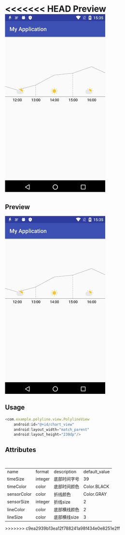 <<<<<<< HEAD
Preview
![image](https://github.com/1325679717/PolylineView/blob/master/gif/polyline.gif) 
=======
## Preview
![image](https://github.com/1325679717/PolylineView/blob/master/gif/polyline.gif) 
## Usage


```javascript
<com.example.polyline.view.PolylineView
    android:id="@+id/chart_view"
    android:layout_width="match_parent"
    android:layout_height="230dp"/>

```
## Attributes
<table>
    <tr>
        <td> name</td>
        <td> format</td>
        <td>description</td>
        <td>default_value</td>
    </tr>
    <tr>
        <td>timeSize</td>
        <td>integer</td>
        <td>底部时间字号</td>
        <td>39</td>
    </tr>
    <tr>
        <td>timeColor</td>
        <td>color</td>
        <td>底部时间颜色</td>
        <td>Color.BLACK</td>
    </tr>    
    <tr>
        <td>sensorColor</td>
        <td>color</td>
        <td>折线颜色</td>
        <td>Color.GRAY</td>
    </tr>
    <tr>
        <td>sensorSize</td>
        <td>integer</td>
        <td>折线size</td>
        <td>2</td>
    </tr>
    <tr>
        <td>lineColor</td>
        <td>color</td>
        <td>底部横线颜色</td>
        <td>2</td>
    </tr>
    <tr>
        <td>lineSize</td>
        <td>color</td>
        <td>底部横线size</td>
        <td>3</td>
    </tr>
</table>
>>>>>>> c9ea2939b13ea12f788241a98f434e0e8251e2ff

